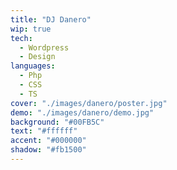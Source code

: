 ```yaml
---
title: "DJ Danero"
wip: true
tech:
  - Wordpress
  - Design
languages:
  - Php
  - CSS
  - TS
cover: "./images/danero/poster.jpg"
demo: "./images/danero/demo.jpg"
background: "#00FB5C"
text: "#ffffff"
accent: "#000000"
shadow: "#fb1500"
---
```

